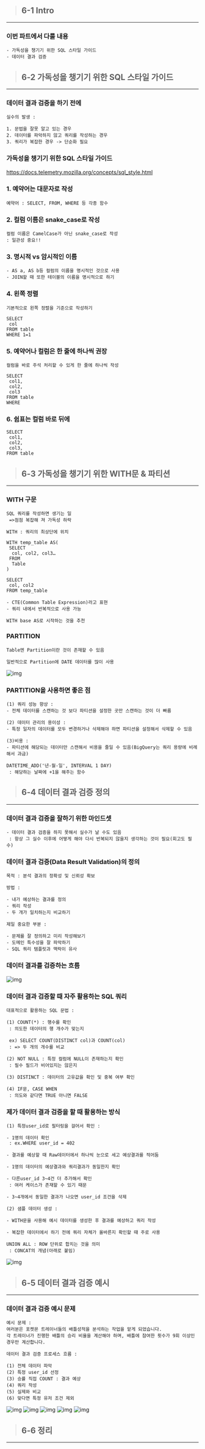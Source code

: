 > ## 6-1 Intro
---

### 이번 파트에서 다룰 내용

```
- 가독성을 챙기기 위한 SQL 스타일 가이드
- 데이터 결과 검증
```

> ## 6-2 가독성을 챙기기 위한 SQL 스타일 가이드
---

### 데이터 결과 검증을 하기 전에

```
실수의 발생 :

1. 문법을 잘못 알고 있는 경우
2. 데이터를 파악하지 않고 쿼리를 작성하는 경우
3. 쿼리가 복잡한 경우 -> 단순화 필요
```

### 가독성을 챙기기 위한 SQL 스타일 가이드


https://docs.telemetry.mozilla.org/concepts/sql_style.html

### 1. 예약어는 대문자로 작성

```
예약어 : SELECT, FROM, WHERE 등 각종 함수
```

### 2. 컬럼 이름은 snake_case로 작성

```
컬럼 이름은 CamelCase가 아닌 snake_case로 작성
: 일관성 중요!!
```

### 3. 명시적 vs 암시적인 이름

```
- AS a, AS b등 컬럼의 이름을 명시적인 것으로 사용
- JOIN할 때 또한 테이블의 이름을 명시적으로 하기
```

### 4. 왼쪽 정렬

```
기본적으로 왼쪽 정렬을 기준으로 작성하기

SELECT
 col
FROM table
WHERE 1=1
```

### 5. 예약어나 컬럼은 한 줄에 하나씩 권장

```
컬럼을 바로 주석 처리할 수 있게 한 줄에 하나씩 작성

SELECT
 col1,
 col2,
 col3
FROM table
WHERE
```

### 6. 쉼표는 컬럼 바로 뒤에

```
SELECT
 col1,
 col2,
 col3,
FROM table
```

> ## 6-3 가독성을 챙기기 위한 WITH문 & 파티션
---

### WITH 구문

```
SQL 쿼리를 작성하면 생기는 일
 =>점점 복잡해 져 가독성 하락

WITH : 쿼리의 최상단에 위치

WITH temp_table AS(
 SELECT
  col, col2, col3…
 FROM
  Table
)

SELECT
 col, col2
FROM temp_table

- CTE(Common Table Expression)라고 표현
- 쿼리 내에서 반복적으로 사용 가능

WITH base AS로 시작하는 것을 추천
```

### PARTITION

```
Table엔 Partition이란 것이 존재할 수 있음

일반적으로 Partition에 DATE 데이터를 많이 사용
```
![img](/img/image-117.png)

### PARTITION을 사용하면 좋은 점

```
(1) 쿼리 성능 향상 :
- 전체 데이터를 스캔하는 것 보다 파티션을 설정한 곳만 스캔하는 것이 더 빠름

(2) 데이터 관리의 용이성 :
- 특정 일자의 데이터를 모두 변경하거나 삭제해야 하면 파티션을 설정해서 삭제할 수 있음

(3)비용 :
- 파티션에 해당되는 데이터만 스캔해서 비용을 줄일 수 있음(BigQuery는 쿼리 용량에 비례해서 과금)

DATETIME_ADD('년-월-일', INTERVAL 1 DAY)
 : 해당하는 날짜에 +1을 해주는 함수
```

> ## 6-4 데이터 결과 검증 정의
---

### 데이터 결과 검증을 잘하기 위한 마인드셋

```
- 데이터 결과 검증을 하지 못해서 실수가 날 수도 있음
 : 항상 그 실수 이후에 어떻게 해야 다시 반복되지 않을지 생각하는 것이 필요(회고도 필수)
```

### 데이터 결과 검증(Data Result Validation)의 정의

```
목적 : 분석 결과의 정확성 및 신뢰성 확보

방법 :

- 내가 예상하는 결과를 정의
- 쿼리 작성
- 두 개가 일치하는지 비교하기

제일 중요한 부분 :

- 문제를 잘 정의하고 미리 작성해보기
- 도메인 특수성을 잘 파악하기
- SQL 쿼리 템플릿과 맥락이 유사
```

### 데이터 결과를 검증하는 흐름

![img](/img/image-118.png)


### 데이터 결과 검증할 때 자주 활용하는 SQL 쿼리

```
대표적으로 활용하는 SQL 문법 :

(1) COUNT(*) : 행수를 확인
 : 의도한 데이터의 행 개수가 맞는지

 ex) SELECT COUNT(DISTINCT col)과 COUNT(col)
 : => 두 개의 개수를 비교

(2) NOT NULL : 특정 컬럼에 NULL이 존재하는지 확인
 : 필수 필드가 비어있지는 않은지

(3) DISTINCT : 데이터의 고유값을 확인 및 중복 여부 확인

(4) IF문, CASE WHEN
 : 의도와 같다면 TRUE 아니면 FALSE
```
### 제가 데이터 결과 검증을 할 때 활용하는 방식

```
(1) 특정user_id로 필터링을 걸어서 확인 :

- 1명의 데이터 확인
 : ex.WHERE user_id = 402

- 결과를 예상할 때 Raw데이터에서 하나씩 눈으로 세고 예상결과를 적어둠

- 1명의 데이터의 예상결과와 쿼리결과가 동일한지 확인

- 다른user_id 3~4건 더 추가해서 확인
 : 여러 케이스가 존재할 수 있기 때문

- 3~4개에서 동일한 결과가 나오면 user_id 조건을 삭제

(2) 샘플 데이터 생성 :

- WITH문을 사용해 예시 데이터를 생성한 후 결과를 예상하고 쿼리 작성

- 복잡한 데이터에서 하기 전에 쿼리 자체가 올바른지 확인할 때 주로 사용

UNION ALL : ROW 단위로 합치는 것을 의미
 : CONCAT의 개념(아래로 붙임)
```
![img](/img/image-119.png)

> ## 6-5 데이터 결과 검증 예시
---

### 데이터 결과 검증 예시 문제

```
예시 문제 :
여러분은 포켓몬 트레이너들의 배틀성적을 분석하는 작업을 맡게 되었습니다.
각 트레이너가 진행한 배틀의 승리 비율을 계산해야 하며, 배틀에 참여한 횟수가 9회 이상인 경우만 계산합니다.

데이터 결과 검증 프로세스 흐름 :

(1) 전체 데이터 파악
(2) 특정 user_id 선정
(3) 승률 직접 COUNT : 결과 예상
(4) 쿼리 작성
(5) 실제와 비교
(6) 맞다면 특정 유저 조건 제외
```
![img](/img/image-120.png)
![img](/img/image-121.png)
![img](/img/image-122.png)
![img](/img/image-123.png)
![img](/img/image-124.png)

> ## 6-6 정리
---